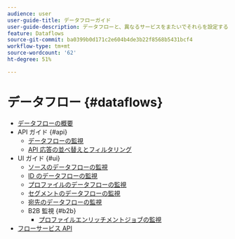 ```yaml
---
audience: user
user-guide-title: データフローガイド
user-guide-description: データフローと、異なるサービスをまたいでそれらを設定する方法について説明します。
feature: Dataflows
source-git-commit: ba0399b0d171c2e604b4de3b22f8568b5431bcf4
workflow-type: tm+mt
source-wordcount: '62'
ht-degree: 51%

---
```



# データフロー {#dataflows}

- [データフローの概要](./home.md)
- API ガイド {#api}
   - [データフローの監視](./api/monitor.md)
   - [API 応答の並べ替えとフィルタリング](./api/sort-and-filter.md)
- UI ガイド {#ui}
   - [ソースのデータフローの監視](./ui/monitor-sources.md)
   - [ID のデータフローの監視](./ui/monitor-identities.md)
   - [プロファイルのデータフローの監視](./ui/monitor-profiles.md)
   - [セグメントのデータフローの監視](./ui/monitor-segments.md)
   - [宛先のデータフローの監視](./ui/monitor-destinations.md)
   - B2B 監視 {#b2b}
      - [プロファイルエンリッチメントジョブの監視](./ui/b2b/monitor-profile-enrichment.md)
- [フローサービス API](https://www.adobe.io/experience-platform-apis/references/flow-service/)